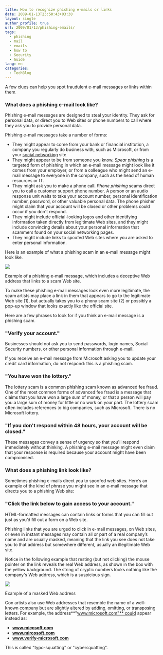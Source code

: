 ```yaml
---
title: How to recognize phishing e-mails or links
date: 2009-01-13T23:50:43+03:30
layout: single
author_profile: true
url: 2009/01/13/phishing-emails/
tags:
  - phishing
  - mail
  - emails
  - how to
  - Security
  - Guide
lang: en
categories: 
  - TechBlog
---
```

A few clues can help you spot fraudulent e-mail messages or links within them.

### What does a phishing e-mail look like?

Phishing e-mail messages are designed to steal your identity. They ask for personal data, or direct you to Web sites or phone numbers to call where they ask you to provide personal data.

Phishing e-mail messages take a number of forms:

* They might appear to come from your bank or financial institution, a company you regularly do business with, such as Microsoft, or from your [social networking](/2009/01/13/11-tips-for-social-networking-safety/) site.
* They might appear to be from someone you know. _Spear phishing_ is a targeted form of phishing in which an e-mail message might look like it comes from your employer, or from a colleague who might send an e-mail message to everyone in the company, such as the head of human resources or IT.
* They might ask you to make a phone call. _Phone phishing_ scams direct you to call a customer support phone number. A person or an audio response unit waits to take your account number, personal identification number, password, or other valuable personal data. The phone phisher might claim that your account will be closed or other problems could occur if you don't respond.
* They might include official-looking logos and other identifying information taken directly from legitimate Web sites, and they might include convincing details about your personal information that scammers found on your social networking pages.
* They might include links to spoofed Web sites where you are asked to enter personal information.

Here is an example of what a phishing scam in an e-mail message might look like.

![](/images/54304_fake_url_1.jpg)

Example of a phishing e-mail message, which includes a deceptive Web address that links to a scam Web site.

To make these phishing e-mail messages look even more legitimate, the scam artists may place a link in them that appears to go to the legitimate Web site (1), but actually takes you to a phony scam site (2) or possibly a pop-up window that looks exactly like the official site.

Here are a few phrases to look for if you think an e-mail message is a phishing scam.

### "Verify your account."

Businesses should not ask you to send passwords, login names, Social Security numbers, or other personal information through e-mail.

If you receive an e-mail message from Microsoft asking you to update your credit card information, do not respond: this is a phishing scam.

### "You have won the lottery."

The lottery scam is a common phishing scam known as advanced fee fraud. One of the most common forms of advanced fee fraud is a message that claims that you have won a large sum of money, or that a person will pay you a large sum of money for little or no work on your part. The lottery scam often includes references to big companies, such as Microsoft. There is no Microsoft lottery.

### "If you don't respond within 48 hours, your account will be closed."

These messages convey a sense of urgency so that you'll respond immediately without thinking. A phishing e-mail message might even claim that your response is required because your account might have been compromised.

### What does a phishing link look like?

Sometimes phishing e-mails direct you to spoofed web sites. Here’s an example of the kind of phrase you might see in an e-mail message that directs you to a phishing Web site:

### "Click the link below to gain access to your account."

HTML-formatted messages can contain links or forms that you can fill out just as you’d fill out a form on a Web site.

Phishing links that you are urged to click in e-mail messages, on Web sites, or even in instant messages may contain all or part of a real company’s name and are usually masked, meaning that the link you see does not take you to that address but somewhere different, usually an illegitimate Web site.

Notice in the following example that resting (but not clicking) the mouse pointer on the link reveals the real Web address, as shown in the box with the yellow background. The string of cryptic numbers looks nothing like the company's Web address, which is a suspicious sign.

![](/images/ZA011411871033.gif)

Example of a masked Web address

Con artists also use Web addresses that resemble the name of a well-known company but are slightly altered by adding, omitting, or transposing letters. For example, the address**"www.microsoft.com"** could appear instead as:

* **www.micosoft.com**
* **www.mircosoft.com**
* **www.verify-microsoft.com**

This is called "typo-squatting" or "cybersquatting".
